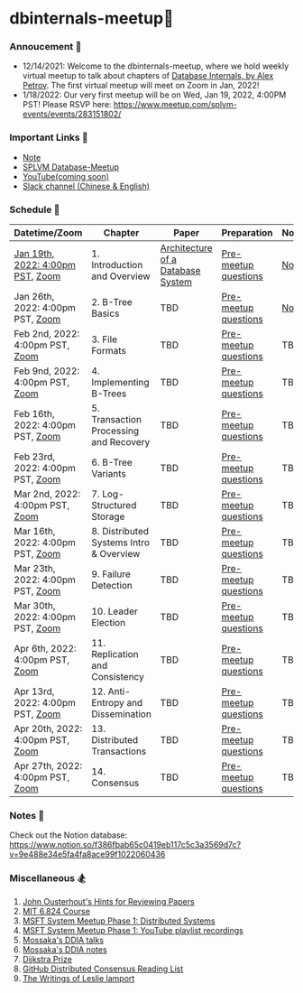# dbinternals-meetup📔

### Annoucement 📢
- 12/14/2021: Welcome to the dbinternals-meetup, where we hold weekly virtual meetup to talk about chapters of [Database Internals, by Alex Petrov](https://learning.oreilly.com/library/view/database-internals/9781492040330/). The first virtual meetup will meet on Zoom in Jan, 2022!
- 1/18/2022: Our very first meetup will be on Wed, Jan 19, 2022, 4:00PM PST! Please RSVP here: https://www.meetup.com/splvm-events/events/283151802/

### Important Links 🔗
- [Note](https://scarlet-message-9c2.notion.site/f386fbab65c0419eb117c5c3a3569d7c?v=9e488e34e5fa4fa8ace99f1022060436) 
- [SPLVM Database-Meetup](https://microsoft-distributed-system-meetup.github.io/database-meetup/)
- [YouTube(coming soon)](https://www.youtube.com/c/MossakaLvZ)
- [Slack channel (Chinese & English)](https://join.slack.com/t/splvm/shared_invite/zt-11c7tkyoy-gNOtZWwSZsE2UFOtXBw2Wg)

### Schedule 📆
| Datetime/Zoom                | Chapter   | Paper                                                                                                                                 | Preparation | Notes | Recording |
|---------------------------------------------------------------------------------------------|------------|---------------------------------------------------------------------------------------------------------------------------------------|------|-----|----------|
| [Jan 19th, 2022: 4:00pm PST](https://www.meetup.com/splvm-events/events/283151802/), [Zoom](https://us06web.zoom.us/j/88313732922?pwd=QzVDVDc4NU1adGtzZWRxWlhmNTdFQT09) | 1. Introduction and Overview | [Architecture of a Database System](https://dsf.berkeley.edu/papers/fntdb07-architecture.pdf) | [Pre-meetup questions](https://docs.google.com/document/d/1Yq0R5Hv6S8FAlZQVdp03TOirzuckHBXXyvrmPY_05XY/edit?usp=sharing)  | [Note](https://scarlet-message-9c2.notion.site/Chap-1-Intro-Overview-7a6c3584ff724a5b80a71a33ec7b0149) | [Recording](https://youtu.be/coywq_KSuT4)       |
| Jan 26th, 2022: 4:00pm PST, [Zoom](https://us06web.zoom.us/j/88313732922?pwd=QzVDVDc4NU1adGtzZWRxWlhmNTdFQT09) | 2. B-Tree Basics | TBD | [Pre-meetup questions](https://docs.google.com/document/d/1Yq0R5Hv6S8FAlZQVdp03TOirzuckHBXXyvrmPY_05XY/edit?usp=sharing)  | [Note](https://scarlet-message-9c2.notion.site/Chap-2-B-Tree-Basics-d54836310a1b4a52b4fddc1302ddd812) | TBD       |
| Feb 2nd, 2022: 4:00pm PST, [Zoom](https://us06web.zoom.us/j/88313732922?pwd=QzVDVDc4NU1adGtzZWRxWlhmNTdFQT09) | 3. File Formats | TBD | [Pre-meetup questions](https://docs.google.com/document/d/1Yq0R5Hv6S8FAlZQVdp03TOirzuckHBXXyvrmPY_05XY/edit?usp=sharing)  | TBD| TBD       |
| Feb 9nd, 2022: 4:00pm PST, [Zoom](https://us06web.zoom.us/j/88313732922?pwd=QzVDVDc4NU1adGtzZWRxWlhmNTdFQT09) | 4. Implementing B-Trees | TBD | [Pre-meetup questions](https://docs.google.com/document/d/1Yq0R5Hv6S8FAlZQVdp03TOirzuckHBXXyvrmPY_05XY/edit?usp=sharing)  | TBD| TBD       |
| Feb 16th, 2022: 4:00pm PST, [Zoom](https://us06web.zoom.us/j/88313732922?pwd=QzVDVDc4NU1adGtzZWRxWlhmNTdFQT09) | 5. Transaction Processing and Recovery | TBD | [Pre-meetup questions](https://docs.google.com/document/d/1Yq0R5Hv6S8FAlZQVdp03TOirzuckHBXXyvrmPY_05XY/edit?usp=sharing)  | TBD| TBD       |
| Feb 23rd, 2022: 4:00pm PST, [Zoom](https://us06web.zoom.us/j/88313732922?pwd=QzVDVDc4NU1adGtzZWRxWlhmNTdFQT09) | 6. B-Tree Variants | TBD | [Pre-meetup questions](https://docs.google.com/document/d/1Yq0R5Hv6S8FAlZQVdp03TOirzuckHBXXyvrmPY_05XY/edit?usp=sharing)  | TBD| TBD       |
| Mar 2nd, 2022: 4:00pm PST, [Zoom](https://us06web.zoom.us/j/88313732922?pwd=QzVDVDc4NU1adGtzZWRxWlhmNTdFQT09) | 7. Log-Structured Storage | TBD | [Pre-meetup questions](https://docs.google.com/document/d/1Yq0R5Hv6S8FAlZQVdp03TOirzuckHBXXyvrmPY_05XY/edit?usp=sharing)  | TBD| TBD       |
| Mar 16th, 2022: 4:00pm PST, [Zoom](https://us06web.zoom.us/j/88313732922?pwd=QzVDVDc4NU1adGtzZWRxWlhmNTdFQT09) | 8. Distributed Systems Intro & Overview | TBD | [Pre-meetup questions](https://docs.google.com/document/d/1Yq0R5Hv6S8FAlZQVdp03TOirzuckHBXXyvrmPY_05XY/edit?usp=sharing)  | TBD| TBD       |
| Mar 23th, 2022: 4:00pm PST, [Zoom](https://us06web.zoom.us/j/88313732922?pwd=QzVDVDc4NU1adGtzZWRxWlhmNTdFQT09) | 9. Failure Detection | TBD | [Pre-meetup questions](https://docs.google.com/document/d/1Yq0R5Hv6S8FAlZQVdp03TOirzuckHBXXyvrmPY_05XY/edit?usp=sharing)  | TBD| TBD       |
| Mar 30th, 2022: 4:00pm PST, [Zoom](https://us06web.zoom.us/j/88313732922?pwd=QzVDVDc4NU1adGtzZWRxWlhmNTdFQT09) | 10. Leader Election | TBD | [Pre-meetup questions](https://docs.google.com/document/d/1Yq0R5Hv6S8FAlZQVdp03TOirzuckHBXXyvrmPY_05XY/edit?usp=sharing)  | TBD| TBD       |
| Apr 6th, 2022: 4:00pm PST, [Zoom](https://us06web.zoom.us/j/88313732922?pwd=QzVDVDc4NU1adGtzZWRxWlhmNTdFQT09) | 11. Replication and Consistency | TBD | [Pre-meetup questions](https://docs.google.com/document/d/1Yq0R5Hv6S8FAlZQVdp03TOirzuckHBXXyvrmPY_05XY/edit?usp=sharing)  | TBD| TBD       |
| Apr 13rd, 2022: 4:00pm PST, [Zoom](https://us06web.zoom.us/j/88313732922?pwd=QzVDVDc4NU1adGtzZWRxWlhmNTdFQT09) | 12. Anti-Entropy and Dissemination | TBD | [Pre-meetup questions](https://docs.google.com/document/d/1Yq0R5Hv6S8FAlZQVdp03TOirzuckHBXXyvrmPY_05XY/edit?usp=sharing)  | TBD| TBD       |
| Apr 20th, 2022: 4:00pm PST, [Zoom](https://us06web.zoom.us/j/88313732922?pwd=QzVDVDc4NU1adGtzZWRxWlhmNTdFQT09) | 13. Distributed Transactions | TBD | [Pre-meetup questions](https://docs.google.com/document/d/1Yq0R5Hv6S8FAlZQVdp03TOirzuckHBXXyvrmPY_05XY/edit?usp=sharing)  | TBD| TBD       |
| Apr 27th, 2022: 4:00pm PST, [Zoom](https://us06web.zoom.us/j/88313732922?pwd=QzVDVDc4NU1adGtzZWRxWlhmNTdFQT09) | 14. Consensus | TBD | [Pre-meetup questions](https://docs.google.com/document/d/1Yq0R5Hv6S8FAlZQVdp03TOirzuckHBXXyvrmPY_05XY/edit?usp=sharing)  | TBD| TBD       |

### Notes 📝
Check out the Notion database: https://www.notion.so/f386fbab65c0419eb117c5c3a3569d7c?v=9e488e34e5fa4fa8ace99f1022060436

### Miscellaneous 🏂
1. [John Ousterhout's Hints for Reviewing Papers](https://people.eecs.berkeley.edu/~fox/paper_writing.html#rev)
1. [MIT 6.824 Course](http://nil.csail.mit.edu/6.824/2020/schedule.html)
1. [MSFT System Meetup Phase 1: Distributed Systems](https://microsoft-distributed-system-meetup.github.io/distsys-meetup)
2. [MSFT System Meetup Phase 1: YouTube playlist recordings](https://www.youtube.com/playlist?list=PL1voNxn5MODMJxAZVvgFHZ0jZ-fuSut68)
3. [Mossaka's DDIA talks](https://youtube.com/playlist?list=PL1voNxn5MODMbejDv7Q3OM9yIZmfTY4qf)
4. [Mossaka's DDIA notes](https://www.notion.so/47922a32f98148e2af4d1c0c37a15f52?v=5063b00ed0624a9db71175b50084bfc1)
5. [Dijkstra Prize](https://en.wikipedia.org/wiki/Dijkstra_Prize)
6. [GitHub Distributed Consensus Reading List](https://github.com/heidihoward/distributed-consensus-reading-list)
7. [The Writings of Leslie lamport](https://lamport.azurewebsites.net/pubs/pubs.html)
